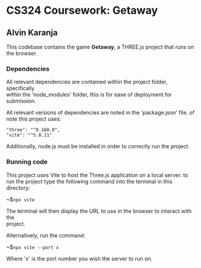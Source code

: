 # CS324 Coursework: Getaway
## Alvin Karanja

This codebase contains the game **Getaway**, a THREE.js project that runs on<br>
the browser.

### Dependencies
All relevant dependencies are contained within the project folder, specifically<br>
within the 'node_modules' folder, this is for ease of deployment for submission.

All relevant versions of dependencies are noted in the 'package.json' file. of<br>
note this project uses:<br>

    "three": "^0.160.0",
    "vite": "^5.0.11"

Additionally, node.js must be installed in order to correctly run the project.

### Running code
This project uses Vite to host the Three.js application on a local server. to <br>
run the project type the following command into the terminal in this directory:<br>

~$`npx vite`

The terminal will then display the URL to use in the browser to interact with the <br>
project.

Alternatively, run the command:<br>

~$`npx vite --port x`

Where 'x' is the port number you wish the server to run on.


